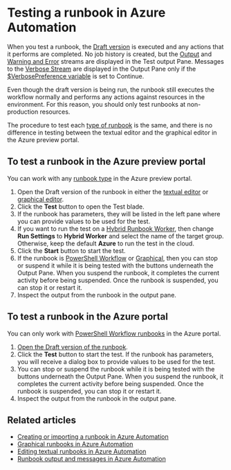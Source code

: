 <properties 
    pageTitle="Testing a runbook in Azure Automation"
    description="Before you publish a runbook in Azure Automation, you can test it to ensure that works as expected.  This article describes how to test a runbook and view its output."
    services="automation"
    documentationCenter=""
    authors="bwren"
    manager="stevenka"
    editor="tysonn" />

<tags 
    ms.service="automation"
    ms.devlang="na"
    ms.topic="article"
    ms.tgt_pltfrm="na"
    ms.workload="infrastructure-services"
    ms.date="09/23/2015"
    ms.author="bwren" />

# Testing a runbook in Azure Automation
When you test a runbook, the [Draft version](automation-creating-importing-runbook.md#publishing-a-runbook) is executed and any actions that it performs are completed. No job history is created, but the [Output](automation-runbook-output-and-messages.md#output-stream) and [Warning and Error](automation-runbook-output-and-messages.md#message-streams) streams are displayed in the Test output Pane. Messages to the [Verbose Stream](automation-runbook-output-and-messages.md#message-streams) are displayed in the Output Pane only if the [$VerbosePreference variable](automation-runbook-output-and-messages.md#preference-variables) is set to Continue.

Even though the draft version is being run, the runbook still executes the workflow normally and performs any actions against resources in the environment. For this reason, you should only test runbooks at non-production resources.

The procedure to test each [type of runbook](automation-runbook-types.md) is the same, and there is no difference in testing between the textual editor and the graphical editor in the Azure preview portal.  

## To test a runbook in the Azure preview portal
You can work with any [runbook type](automation-runbook-types.md) in the Azure preview portal.

1. Open the Draft version of the runbook in either the [textual editor](automation-editing-a-runbook#Portal.md) or [graphical editor](automation-graphical-authoring-intro.md).
2. Click the **Test** button to open the Test blade.
3. If the runbook has parameters, they will be listed in the left pane where you can provide values to be used for the test.
4. If you want to run the test on a [Hybrid Runbook Worker](automation-hybrid.md), then change **Run Settings** to **Hybrid Worker** and select the name of the target group.  Otherwise, keep the default **Azure** to run the test in the cloud.
5. Click the **Start** button to start the test.
6. If the runbook is [PowerShell Workflow](automation-runbook-types.md#powershell-workflow-runbooks) or [Graphical](automation-runbook-types.md#graphical-runbooks), then you can stop or suspend it while it is being tested with the buttons underneath the Output Pane. When you suspend the runbook, it completes the current activity before being suspended. Once the runbook is suspended, you can stop it or restart it.
7. Inspect the output from the runbook in the output pane.

## To test a runbook in the Azure portal
You can only work with [PowerShell Workflow runbooks](automation-runbook-types.md#powershell-workflow-runbooks) in the Azure portal.

1. [Open the Draft version of the runbook](automation-edit-textual-runbook.md#to-edit-a-runbook-with-the-azure-portal).
2. Click the **Test** button to start the test.  If the runbook has parameters, you will receive a dialog box to provide values to be used for the test.
3. You can stop or suspend the runbook while it is being tested with the buttons underneath the Output Pane. When you suspend the runbook, it completes the current activity before being suspended. Once the runbook is suspended, you can stop it or restart it.
4. Inspect the output from the runbook in the output pane.

## Related articles
* [Creating or importing a runbook in Azure Automation](automation-creating-importing-runbook.md)
* [Graphical runbooks in Azure Automation](automation-graphical-authoring-intro.md)
* [Editing textual runbooks in Azure Automation](automation-edit-textual-runbook.md)
* [Runbook output and messages in Azure Automation](automation-runbook-output-and-messages.md)

